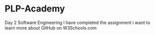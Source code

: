 # PLP-Academy
Day 2 Software Engineering
I have completed the assignment
i want to learn more about GitHub on W3Schools.com 
